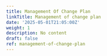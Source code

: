 ```yaml
---
title: Management Of Change Plan
linkTitle: Management of change plan
date: '2025-05-01T21:05:00Z'
weight: 1
description: No content
draft: false
ref: management-of-change-plan
---
```


